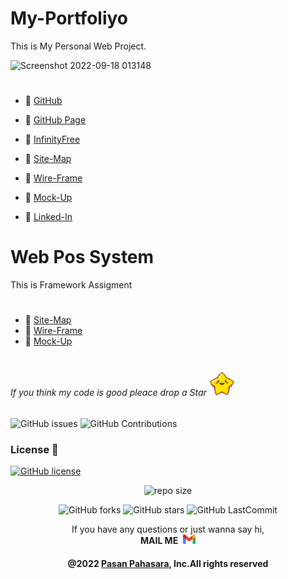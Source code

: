 # My-Portfoliyo
This is My Personal Web Project.



![Screenshot 2022-09-18 013148](https://user-images.githubusercontent.com/88943660/190874585-f9661524-ff5e-493e-90d7-1da504fa4d45.jpg)

#
* 🔗 <a href="https://github.com/Pasan-Pahasara" target="_blank">GitHub</a>

* 🔗 <a href="https://pasan-pahasara.github.io/My-Portfoliyo/" target="_blank">GitHub Page</a>

* 🔗 <a href="http://pasan-pahasara.epizy.com/?i=1" target="_blank">InfinityFree</a>

* 🔗 <a href="https://www.gloomaps.com/PAJyxq4CM3" target="_blank">Site-Map</a>

* 🔗 <a href="https://wireframe.cc/UxncUa" target="_blank">Wire-Frame</a>

* 🔗 <a href="https://www.figma.com/proto/Q7MBhezjxgCFIYnjqf2xsy/MyPortfoliyo?page-id=0%3A1&node-id=184%3A2&viewport=520%2C1840%2C0.34&scaling=scale-down-width&starting-point-node-id=184%3A2" target="_blank">Mock-Up</a>

* 🔗 <a href="https://www.linkedin.com/in/pasan-pahasara-356a75165/" target="_blank">Linked-In</a>


#

# Web Pos System
This is Framework Assigment

#
* 🔗 <a href="https://www.gloomaps.com/QAp329svFm" target="_blank">Site-Map</a>
* 🔗 <a href="https://wireframe.cc/4kLkXl" target="_blank">Wire-Frame</a>
* 🔗 <a href="https://www.figma.com/file/gH2fuiUXiMCCXV7izGhqMN/Web-Pos-System?node-id=0%3A1" target="_blank">Mock-Up</a>
#
                                        
###### If you think my code is good pleace drop a Star <img src="https://github.com/Pasan-Pahasara/md-alpha/blob/main/star.webp" width="40px">

![GitHub issues](https://img.shields.io/github/issues/Pasan-Pahasara/My-Portfoliyo?&labelColor=black&color=eb3b5a&label=Issues&logo=issues&logoColor=black&style=for-the-badge)
![GitHub Contributions](https://img.shields.io/github/contributors/Pasan-Pahasara/My-Portfoliyo?&labelColor=black&color=8854d0&style=for-the-badge)

### License 📝
[![GitHub license](https://img.shields.io/github/license/Pasan-Pahasara/My-Portfoliyo?&labelColor=black&color=3867d6&style=for-the-badge)](https://github.com/Pasan-Pahasara/Room-Reservation-System/blob/master/LICENSE)

<div align="center">

![repo size](https://img.shields.io/github/repo-size/Pasan-Pahasara/My-Portfoliyo?label=Repo%20Size&style=for-the-badge&labelColor=black&color=20bf6b)
 
![GitHub forks](https://img.shields.io/github/forks/Pasan-Pahasara/My-Portfoliyo?&labelColor=black&color=0fb9b1&style=for-the-badge)
![GitHub stars](https://img.shields.io/github/stars/Pasan-Pahasara/My-Portfoliyo?&labelColor=black&color=f7b731&style=for-the-badge)
![GitHub LastCommit](https://img.shields.io/github/last-commit/Pasan-Pahasara/My-Portfoliyo?logo=github&labelColor=black&color=d1d8e0&style=for-the-badge)

</div>

<div align="center"> 
If you have any questions or just wanna say hi, <br><b>MAIL ME</b>&nbsp;
  <a href="mailto:pasanpahasara7788@gmail.com">
      <img width="20px" src="https://github.com/Pasan-Pahasara/md-alpha/blob/main/gmail.svg" />
  </a></p>
 
 </div>

<div align="center"> 
 
#### @2022 [Pasan Pahasara](https://github.com/Pasan-Pahasara/), Inc.All rights reserved
</div>

